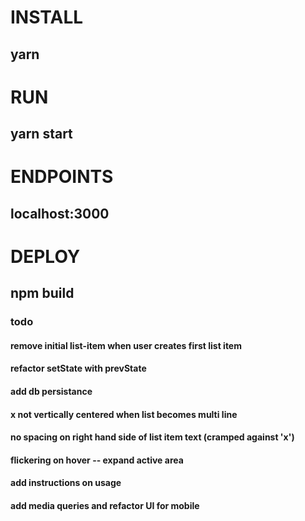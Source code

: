 # INSTALL 
## yarn 
# RUN 
## yarn start 
# ENDPOINTS 
## localhost:3000 
# DEPLOY 
## npm build



### todo
#### remove initial list-item when user creates first list item
#### refactor setState with prevState
#### add db persistance
#### x not vertically centered when list becomes multi line
#### no spacing on right hand side of list item text (cramped against 'x')
#### flickering on hover -- expand active area
#### add instructions on usage
#### add media queries and refactor UI for mobile